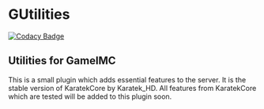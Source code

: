# GUtilities

[![Codacy Badge](https://api.codacy.com/project/badge/Grade/1b173dcac0394f7dbde1f9c37c706b35)](https://app.codacy.com/app/KaratekHD/GUtilities?utm_source=github.com&utm_medium=referral&utm_content=gamelmc-developers/GUtilities&utm_campaign=Badge_Grade_Dashboard)

## Utilities for GamelMC
This is a small plugin which adds essential features to the server. It is the stable version of KaratekCore by Karatek_HD. All features from KaratekCore which are tested will be added to this plugin soon. 